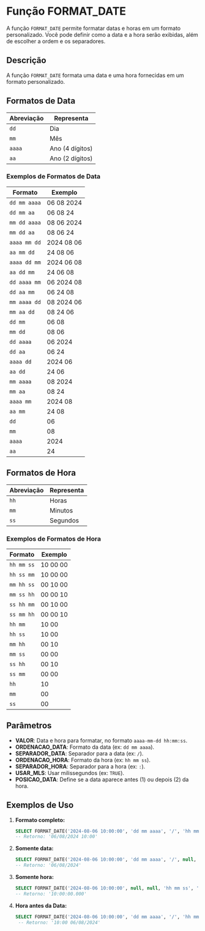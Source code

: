 # Função FORMAT_DATE

A função `FORMAT_DATE` permite formatar datas e horas em um formato personalizado. Você pode definir como a data e a hora serão exibidas, além de escolher a ordem e os separadores.

## Descrição

A função `FORMAT_DATE` formata uma data e uma hora fornecidas em um formato personalizado.

## Formatos de Data

| Abreviação | Representa               |
|------------|--------------------------|
| `dd`       | Dia                      |
| `mm`       | Mês                      |
| `aaaa`     | Ano (4 dígitos)          |
| `aa`       | Ano (2 dígitos)          |

### Exemplos de Formatos de Data

| Formato        | Exemplo       |
|----------------|---------------|
| `dd mm aaaa`   | 06 08 2024    |
| `dd mm aa`     | 06 08 24      |
| `mm dd aaaa`   | 08 06 2024    |
| `mm dd aa`     | 08 06 24      |
| `aaaa mm dd`   | 2024 08 06    |
| `aa mm dd`     | 24 08 06      |
| `aaaa dd mm`   | 2024 06 08    |
| `aa dd mm`     | 24 06 08      |
| `dd aaaa mm`   | 06 2024 08    |
| `dd aa mm`     | 06 24 08      |
| `mm aaaa dd`   | 08 2024 06    |
| `mm aa dd`     | 08 24 06      |
| `dd mm`        | 06 08         |
| `mm dd`        | 08 06         |
| `dd aaaa`      | 06 2024       |
| `dd aa`        | 06 24         |
| `aaaa dd`      | 2024 06       |
| `aa dd`        | 24 06         |
| `mm aaaa`      | 08 2024       |
| `mm aa`        | 08 24         |
| `aaaa mm`      | 2024 08       |
| `aa mm`        | 24 08         |
| `dd`           | 06            |
| `mm`           | 08            |
| `aaaa`         | 2024          |
| `aa`           | 24            |

## Formatos de Hora

| Abreviação | Representa               |
|------------|--------------------------|
| `hh`       | Horas                    |
| `mm`       | Minutos                  |
| `ss`       | Segundos                 |

### Exemplos de Formatos de Hora

| Formato        | Exemplo       |
|----------------|---------------|
| `hh mm ss`     | 10 00 00      |
| `hh ss mm`     | 10 00 00      |
| `mm hh ss`     | 00 10 00      |
| `mm ss hh`     | 00 00 10      |
| `ss hh mm`     | 00 10 00      |
| `ss mm hh`     | 00 00 10      |
| `hh mm`        | 10 00         |
| `hh ss`        | 10 00         |
| `mm hh`        | 00 10         |
| `mm ss`        | 00 00         |
| `ss hh`        | 00 10         |
| `ss mm`        | 00 00         |
| `hh`           | 10            |
| `mm`           | 00            |
| `ss`           | 00            |

## Parâmetros

- **VALOR**: Data e hora para formatar, no formato `aaaa-mm-dd hh:mm:ss`.
- **ORDENACAO_DATA**: Formato da data (ex: `dd mm aaaa`).
- **SEPARADOR_DATA**: Separador para a data (ex: `/`).
- **ORDENACAO_HORA**: Formato da hora (ex: `hh mm ss`).
- **SEPARADOR_HORA**: Separador para a hora (ex: `:`).
- **USAR_MLS**: Usar milissegundos (ex: `TRUE`).
- **POSICAO_DATA**: Define se a data aparece antes (1) ou depois (2) da hora.

## Exemplos de Uso

1. **Formato completo:**

   ```sql
   SELECT FORMAT_DATE('2024-08-06 10:00:00', 'dd mm aaaa', '/', 'hh mm', ':', FALSE, 1) FROM sua_tabela;
   -- Retorno: '06/08/2024 10:00'
   
2. **Somente data:**

   ```sql
   SELECT FORMAT_DATE('2024-08-06 10:00:00', 'dd mm aaaa', '/', null, null, FALSE, 1) FROM sua_tabela;
   -- Retorno: '06/08/2024'

3. **Somente hora:**

   ```sql
   SELECT FORMAT_DATE('2024-08-06 10:00:00', null, null, 'hh mm ss', ':', TRUE, 1) FROM sua_tabela;
   -- Retorno: '10:00:00.000'

4. **Hora antes da Data:**

   ```sql
   SELECT FORMAT_DATE('2024-08-06 10:00:00', 'dd mm aaaa', '/', 'hh mm', ':', FALSE 2) FROM sua_tabela;
    -- Retorno: '10:00 06/08/2024'
